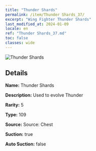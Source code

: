 ```yaml
---
title: "Thunder Shards"
permalink: /item/Thunder Shards_37/
excerpt: "Wing Fighter Thunder Shards"
last_modified_at: 2024-01-09
locale: en
ref: "Thunder Shards_37.md"
toc: false
classes: wide
---
```



 ![Thunder Shards](/images/item/Thunder_Shards_p.png)



## Details

 **Name:** Thunder Shards 

 **Description:** Used to evolve Thunder

 **Rarity:** 5 

 **Type:** 109 

 **Source:** Source: Chest 

 **Suction:** true 

 **Auto Suction:** false 


